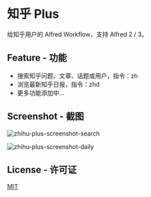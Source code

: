 # 知乎 Plus
给知乎用户的 Alfred Workflow，支持 Alfred 2 / 3。


## Feature - 功能

- 搜索知乎问题、文章、话题或用户，指令：zh
- 浏览最新知乎日报，指令：zhd
- 更多功能添加中...


## Screenshot - 截图

![zhihu-plus-screenshot-search](https://raw.githubusercontent.com/Astraeux/zhihu-plus-alfred-workflow/master/extra/screenshot.search.png)

![zhihu-plus-screenshot-daily](https://raw.githubusercontent.com/Astraeux/zhihu-plus-alfred-workflow/master/extra/screenshot.daily.png)


## License - 许可证

[MIT](https://github.com/Astraeux/zhihu-plus-alfred-workflow/blob/master/LICENSE)
